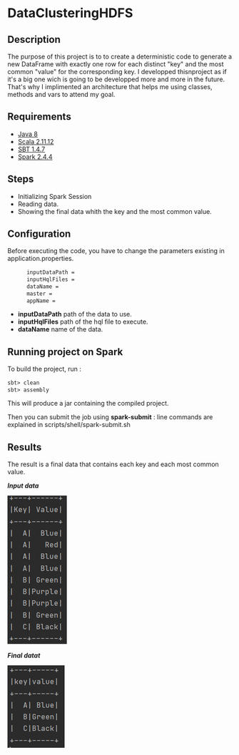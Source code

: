 # DataClusteringHDFS

## Description

The purpose of this project is to to create a deterministic code to generate a new DataFrame with exactly one row for each distinct "key" and the most common "value" for the corresponding key.
</n> I developped thisnproject as if it's a big one wich is going to be developped more and more in the future. That's why I implimented an architecture that helps me using 
classes, methods and vars to attend my goal.

## Requirements

* [Java 8](https://www.java.com/fr/download/faq/java8.xml)
* [Scala 2.11.12](https://www.scala-lang.org/download/2.11.12.html)
* [SBT 1.4.7](https://piccolo.link/sbt-1.2.8.zip)
* [Spark 2.4.4](https://spark.apache.org/releases/spark-release-2-4-4.html)

## Steps

* Initializing Spark Session
* Reading data.
* Showing the final data whith the key and the most common value.


## Configuration

Before executing the code, you have to change the parameters existing in application.properties.

          inputDataPath =
          inputHqlFiles = 
          dataName = 
          master = 
          appName = 

* **inputDataPath** path of the data to use.
* **inputHqlFiles** path of the hql file to execute.
* **dataName** name of the data.

## Running project on Spark

To build the project, run : 

    sbt> clean 
    sbt> assembly
    
This will produce a jar containing the compiled project.

Then you can submit the job using **spark-submit** : line commands are explained in scripts/shell/spark-submit.sh

## Results

The result is a final data that contains each key and each most common value.

***Input data***

![input data](https://github.com/nackachy/OVH/blob/master/inputData.PNG)

***Final datat***

![final data](https://github.com/nackachy/OVH/blob/master/finalData.PNG)




